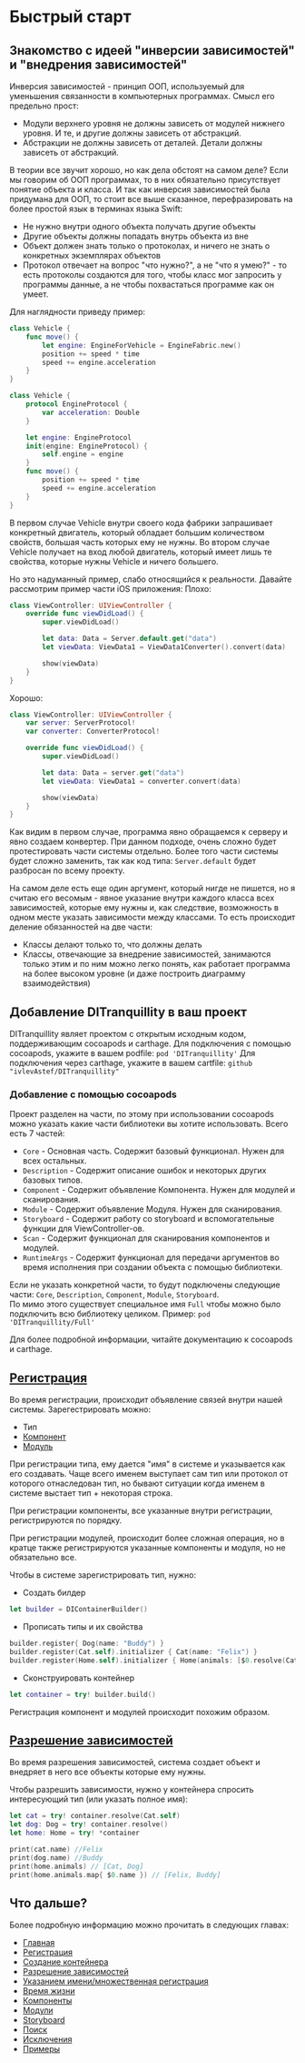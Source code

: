 # Быстрый старт

## Знакомство с идеей "инверсии зависимостей" и "внедрения зависимостей"
Инверсия зависимостей - принцип ООП, используемый для уменьшения связанности в компьютерных программах.
Смысл его предельно прост:
* Модули верхнего уровня не должны зависеть от модулей нижнего уровня. И те, и другие должны зависеть от абстракций.
* Абстракции не должны зависеть от деталей. Детали должны зависеть от абстракций.

В теории все звучит хорошо, но как дела обстоят на самом деле? Если мы говорим об ООП программах, то в них обязательно присутствует понятие объекта и класса. И так как инверсия зависимостей была придумана для ООП, то стоит все выше сказанное, перефразировать на более простой язык в терминах языка Swift: 
* Не нужно внутри одного объекта получать другие объекты
* Другие объекты должны попадать внутрь объекта из вне
* Объект должен знать только о протоколах, и ничего не знать о конкретных экземплярах объектов
* Протокол отвечает на вопрос "что нужно?", а не "что я умею?" - то есть протоколы создаются для того, чтобы класс мог запросить у программы данные, а не чтобы похвастаться программе как он умеет.

Для наглядности приведу пример:
```Swift
class Vehicle {
	func move() {
		let engine: EngineForVehicle = EngineFabric.new()
		position += speed * time
		speed += engine.acceleration
	}
}
```

```Swift
class Vehicle {
	protocol EngineProtocol {
		var acceleration: Double
	}

	let engine: EngineProtocol
	init(engine: EngineProtocol) {
		self.engine = engine
	}
	func move() {
		position += speed * time
		speed += engine.acceleration
	}
}
```
В первом случае Vehicle внутри своего кода фабрики запрашивает конкретный двигатель, который обладает большим количеством свойств, большая часть которых ему не нужны.
Во втором случае Vehicle получает на вход любой двигатель, который имеет лишь те свойства, которые нужны Vehicle и ничего большего.

Но это надуманный пример, слабо относящийся к реальности. Давайте рассмотрим пример части iOS приложения:
Плохо:
```Swift
class ViewController: UIViewController {
	override func viewDidLoad() {
		super.viewDidLoad()

		let data: Data = Server.default.get("data")
		let viewData: ViewData1 = ViewData1Converter().convert(data)

		show(viewData)
	}
}
```
Хорошо:
```Swift
class ViewController: UIViewController {
	var server: ServerProtocol!
	var converter: ConverterProtocol!

	override func viewDidLoad() {
		super.viewDidLoad()

		let data: Data = server.get("data")
		let viewData: ViewData1 = converter.convert(data)

		show(viewData)
	}
}
```

Как видим в первом случае, программа явно обращаемся к серверу и явно создаем конвертер. При данном подходе, очень сложно будет протестировать части системы отдельно. Более того части системы будет сложно заменить, так как код типа: `Server.default` будет разбросан по всему проекту. 

На самом деле есть еще один аргумент, который нигде не пишется, но я считаю его весомым - явное указание внутри каждого класса всех зависимостей, которые ему нужны и, как следствие, возможность в одном месте указать зависимости между классами. То есть происходит деление обязанностей на две части: 
* Классы делают только то, что должны делать
* Классы, отвечающие за внедрение зависимостей, занимаются только этим и по ним можно легко понять, как работает программа на более высоком уровне (и даже построить диаграмму взаимодействия)

## Добавление DITranquillity в ваш проект
DITranquillity являет проектом с открытым исходным кодом, поддерживающим cocoapods и carthage. 
Для подключения с помощью cocoapods, укажите в вашем podfile:
`pod 'DITranquillity'`
Для подключения через carthage, укажите в вашем cartfile:
`github "ivlevAstef/DITranquillity"`

### Добавление с помощью cocoapods
Проект разделен на части, по этому при использовании cocoapods можно указать какие части библиотеки вы хотите использовать. Всего есть 7 частей:
* `Core` - Основная часть. Содержит базовый функционал. Нужен для всех остальных.
* `Description` - Содержит описание ошибок и некоторых других базовых типов.
* `Component` - Содержит объявление Компонента. Нужен для модулей и сканирования.
* `Module` - Содержит объявление Модуля. Нужен для сканирования.
* `Storyboard` - Содержит работу со storyboard и вспомогательные функции для ViewController-ов.
* `Scan` - Содержит функционал для сканирования компонентов и модулей.
* `RuntimeArgs` - Содержит функционал для передачи аргументов во время исполнения при создании объекта с помощью библиотеки.
  
Если не указать конкретной части, то будут подключены следующие части: `Core`, `Description`, `Component`, `Module`, `Storyboard`.   
По мимо этого существует специальное имя `Full` чтобы можно было подключить всю библиотеку целиком.
Пример: `pod 'DITranquillity/Full'`

Для более подробной информации, читайте документацию к cocoapods и carthage.

## [Регистрация](registration.md)
Во время регистрации, происходит объявление связей внутри нашей системы. 
Зарегестрировать можно:
* Тип
* [Компонент](component.md)
* [Модуль](module.md)

При регистрации типа, ему дается "имя" в системе и указывается как его создавать. Чаще всего именем выступает сам тип или протокол от которого отнаследован тип, но бывают ситуации когда именем в системе выстает тип + некоторая строка.

При регистрации компоненты, все указанные внутри регистрации, регистрируются по порядку.

При регистрации модулей, происходит более сложная операция, но в кратце также регистрируются указанные компоненты и модуля, но не обязательно все.

Чтобы в системе зарегистрировать тип, нужно:
* Создать билдер
```Swift
let builder = DIContainerBuilder()
```
* Прописать типы и их свойства
```Swift
builder.register{ Dog(name: "Buddy") }
builder.register(Cat.self).initializer { Cat(name: "Felix") }
builder.register(Home.self).initializer { Home(animals: [$0.resolve(Cat.self), $0.resolve(Dog.self)]) }
```
* Сконструировать контейнер
```Swift
let container = try! builder.build()
```
Регистрация компонент и модулей происходит похожим образом.

## [Разрешение зависимостей](resolve.md)
Во время разрешения зависимостей, система создает объект и внедряет в него все объекты которые ему нужны.

Чтобы разрешить зависимости, нужно у контейнера спросить интересующий тип (или указать полное имя):
```Swift
let cat = try! container.resolve(Cat.self)
let dog: Dog = try! container.resolve()
let home: Home = try! *container

print(cat.name) //Felix
print(dog.name) //Buddy
print(home.animals) // [Cat, Dog]
print(home.animals.map{ $0.name }) // [Felix, Buddy]
```

## Что дальше?
Более подробную информацию можно прочитать в следующих главах:

* [Главная](main.md)
* [Регистрация](registration.md)
* [Создание контейнера](build.md)
* [Разрешение зависимостей](resolve.md)
* [Указанием имени/множественная регистрация](multi_name_registration.md)
* [Время жизни](lifetime.md)
* [Компоненты](component.md)
* [Модули](module.md)
* [Storyboard](storyboard.md)
* [Поиск](scan.md)
* [Исключения](errors.md)
* [Примеры](sample.md)
